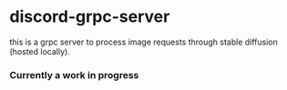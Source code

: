 # discord-grpc-server
this is a grpc server to process image requests through stable diffusion (hosted locally). 

### Currently a work in progress
